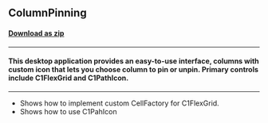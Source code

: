 ## ColumnPinning
#### [Download as zip](https://grapecity.github.io/DownGit/#/home?url=https://github.com/GrapeCity/ComponentOne-WPF-Samples/tree/master/NET_4.5.2/C1.WPF.FlexGrid/CS/ColumnPinning)
____
#### This desktop application provides an easy-to-use interface, columns with custom icon that lets you choose column to pin or unpin. Primary controls include C1FlexGrid and C1PathIcon.
____

* Shows how to implement custom CellFactory for C1FlexGrid.
* Shows how to use C1PahIcon
